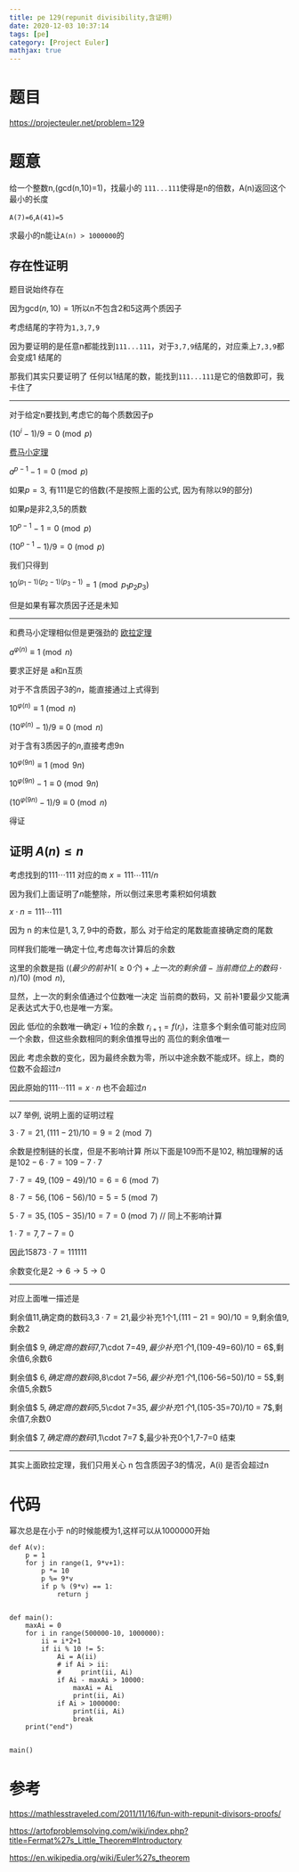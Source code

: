 ```yaml
---
title: pe 129(repunit divisibility,含证明)
date: 2020-12-03 10:37:14
tags: [pe]
category: [Project Euler]
mathjax: true
---
```


# 题目

https://projecteuler.net/problem=129

# 题意

给一个整数n,(gcd(n,10)=1)，找最小的 `111...111`使得是n的倍数，A(n)返回这个最小的长度

`A(7)=6`,`A(41)=5`

求最小的n能让`A(n) > 1000000`的

## 存在性证明

题目说始终存在

因为$\text{gcd}(n,10) = 1$所以n不包含2和5这两个质因子

考虑结尾的字符为`1,3,7,9`

因为要证明的是任意n都能找到`111...111`，对于`3,7,9`结尾的，对应乘上`7,3,9`都会变成1 结尾的

那我们其实只要证明了 任何以1结尾的数，能找到`111...111`是它的倍数即可，我卡住了

---

对于给定n要找到,考虑它的每个质数因子p

$(10^i-1)/9 = 0 \pmod p$

[费马小定理](https://artofproblemsolving.com/wiki/index.php?title=Fermat%27s_Little_Theorem#Introductory)

$a^{p-1} - 1 = 0 \pmod p$

如果$p=3$, 有111是它的倍数(不是按照上面的公式, 因为有除以9的部分)

如果$p$是非2,3,5的质数

$10^{p-1}-1=0 \pmod p$

$(10^{p-1}-1)/9=0 \pmod p$

我们只得到

$10^{(p_1-1)(p_2-1)(p_3-1)} = 1 \pmod {p_1 p_2 p_3}$

但是如果有幂次质因子还是未知

---

和费马小定理相似但是更强劲的 [欧拉定理](https://en.wikipedia.org/wiki/Euler%27s_theorem)

$a^{\varphi (n)} \equiv 1 \pmod{n}$

要求正好是 a和n互质

对于不含质因子3的$n$，能直接通过上式得到

$10^{\varphi (n)} \equiv 1 \pmod{n}$

$(10^{\varphi (n)} - 1)/9 \equiv 0 \pmod{n}$

对于含有3质因子的$n$,直接考虑9n

$10^{\varphi (9n)} \equiv 1 \pmod{9n}$

$10^{\varphi (9n)} - 1 \equiv 0 \pmod{9n}$

$(10^{\varphi (9n)} - 1)/9 \equiv 0 \pmod{n}$

得证

## 证明 $A(n) \le n$

考虑找到的$111\cdots 111$ 对应的`商` $x = 111\cdots111 / n$

因为我们上面证明了$n$能整除，所以倒过来思考乘积如何填数

$x \cdot n = 111\cdots111$

因为 n 的末位是$1,3,7,9$中的奇数，那么 对于给定的尾数能直接确定商的尾数

同样我们能唯一确定十位,考虑每次计算后的余数

这里的余数是指 $((最少的前补1(\ge 0个) + 上一次的剩余值 - 当前商位上的数码\cdot n)/10) \pmod n$,

显然，上一次的剩余值通过个位数唯一决定 当前商的数码，又 前补1要最少又能满足表达式大于0,也是唯一方案。

因此 低$i$位的余数唯一确定$i+1$位的余数 $r_{i+1} = f(r_i)$，注意多个剩余值可能对应同一个余数，但这些余数相同的剩余值推导出的 高位的剩余值唯一

因此 考虑余数的变化，因为最终余数为零，所以中途余数不能成环。综上，商的位数不会超过$n$

因此原始的$111\cdots 111 = x\cdot n$ 也不会超过$n$

---

以7 举例, 说明上面的证明过程

$3\cdot 7=21,(111-21)/10 = 9 = 2 \pmod 7$

余数是控制链的长度，但是不影响计算 所以下面是109而不是102, 稍加理解的话是$102 - 6\cdot 7 = 109 - 7\cdot 7$

$7\cdot 7=49,(109-49)/10 = 6 = 6 \pmod 7$

$8\cdot 7=56,(106-56)/10 = 5 = 5 \pmod 7$

$5\cdot 7=35,(105-35)/10 = 7 = 0 \pmod 7$ // 同上不影响计算 

$1\cdot 7 = 7, 7 - 7 = 0$

因此$15873 \cdot 7 = 111111$

余数变化是$2 \to 6 \to 5 \to 0$

---

对应上面唯一描述是

剩余值$11$,确定商的数码$3$,$3\cdot 7=21$,最少补充1个1,$(111-21=90)/10 = 9$,剩余值9,余数2

剩余值$ 9$,确定商的数码$7$,$7\cdot 7=49$,最少补充1个1,$(109-49=60)/10 = 6$,剩余值6,余数6

剩余值$ 6$,确定商的数码$8$,$8\cdot 7=56$,最少补充1个1,$(106-56=50)/10 = 5$,剩余值5,余数5

剩余值$ 5$,确定商的数码$5$,$5\cdot 7=35$,最少补充1个1,$(105-35=70)/10 = 7$,剩余值7,余数0

剩余值$ 7$,确定商的数码$1$,$1\cdot 7=7 $,最少补充0个1,7-7=0 结束

---

其实上面欧拉定理，我们只用关心 n 包含质因子3的情况，A(i) 是否会超过n

# 代码

幂次总是在小于 n的时候能模为1,这样可以从1000000开始

```
def A(v):
    p = 1
    for j in range(1, 9*v+1):
        p *= 10
        p %= 9*v
        if p % (9*v) == 1:
            return j


def main():
    maxAi = 0
    for i in range(500000-10, 1000000):
        ii = i*2+1
        if ii % 10 != 5:
            Ai = A(ii)
            # if Ai > ii:
            #     print(ii, Ai)
            if Ai - maxAi > 10000:
                maxAi = Ai
                print(ii, Ai)
            if Ai > 1000000:
                print(ii, Ai)
                break
    print("end")


main()
```


# 参考

https://mathlesstraveled.com/2011/11/16/fun-with-repunit-divisors-proofs/

https://artofproblemsolving.com/wiki/index.php?title=Fermat%27s_Little_Theorem#Introductory

https://en.wikipedia.org/wiki/Euler%27s_theorem
